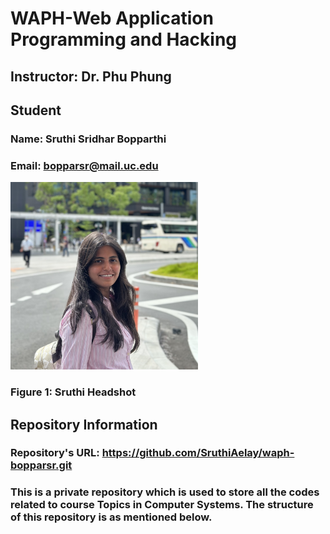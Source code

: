 # WAPH-Web Application Programming and Hacking

## Instructor: Dr. Phu Phung

## Student

### Name: Sruthi Sridhar Bopparthi
### Email: bopparsr@mail.uc.edu


<img src="/labs/lab1/Images/Sruthi_Pic.jpeg"  width="300" height="300"><p><h3> Figure 1: Sruthi Headshot</h3></p>

## Repository Information
### Repository's URL: https://github.com/SruthiAelay/waph-bopparsr.git
### This is a private repository which is used to store all the codes related to course Topics in Computer Systems. The structure of this repository is as mentioned below.


